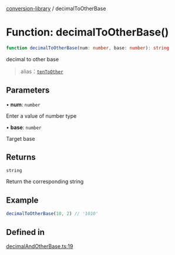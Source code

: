[conversion-library](../globals.md) / decimalToOtherBase

# Function: decimalToOtherBase()

```ts
function decimalToOtherBase(num: number, base: number): string
```

decimal to other base

> alias：[`tenToOther`](tenToOther)

## Parameters

• **num**: `number`

Enter a value of number type

• **base**: `number`

Target base

## Returns

`string`

Return the corresponding string

## Example

```ts
decimalToOtherBase(10, 2) // '1010'
```

## Defined in

[decimalAndOtherBase.ts:19](https://github.com/fxss5201/conversion-library/blob/9af897b733f816386974ba9caeb48523af77dce3/lib/decimal-conversion/decimalAndOtherBase.ts#L19)
